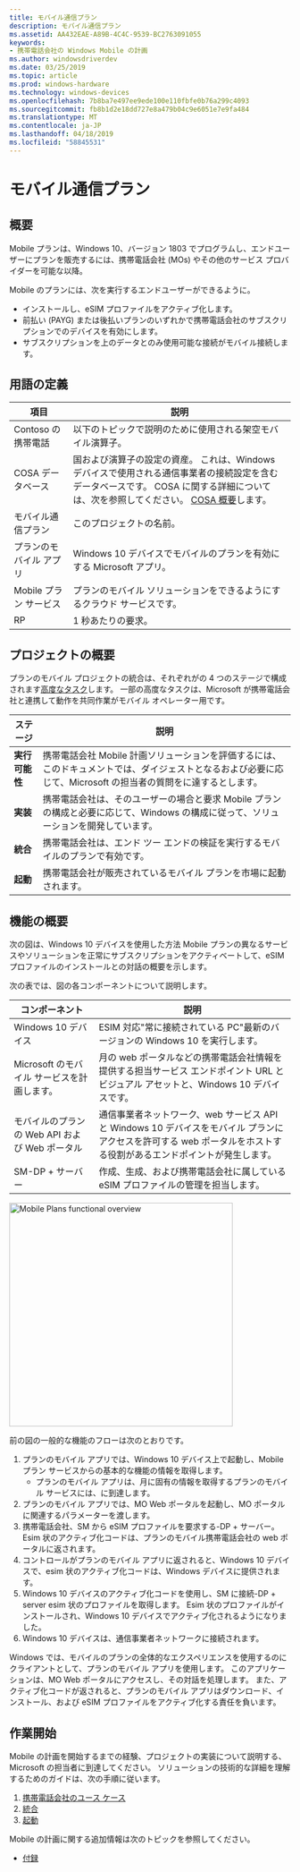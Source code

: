 ```yaml
---
title: モバイル通信プラン
description: モバイル通信プラン
ms.assetid: AA432EAE-A89B-4C4C-9539-BC2763091055
keywords:
- 携帯電話会社の Windows Mobile の計画
ms.author: windowsdriverdev
ms.date: 03/25/2019
ms.topic: article
ms.prod: windows-hardware
ms.technology: windows-devices
ms.openlocfilehash: 7b8ba7e497ee9ede100e110fbfe0b76a299c4093
ms.sourcegitcommit: fb8b1d2e18dd727e8a479b04c9e6051e7e9fa484
ms.translationtype: MT
ms.contentlocale: ja-JP
ms.lasthandoff: 04/18/2019
ms.locfileid: "58845531"
---
```

# <a name="mobile-plans"></a>モバイル通信プラン

## <a name="introduction"></a>概要

Mobile プランは、Windows 10、バージョン 1803 でプログラムし、エンドユーザーにプランを販売するには、携帯電話会社 (MOs) やその他のサービス プロバイダーを可能な以降。

Mobile のプランには、次を実行するエンドユーザーができるように。

- インストールし、eSIM プロファイルをアクティブ化します。
- 前払い (PAYG) または後払いプランのいずれかで携帯電話会社のサブスクリプションでのデバイスを有効にします。
- サブスクリプションを上のデータとのみ使用可能な接続がモバイル接続します。

## <a name="definition-of-terms"></a>用語の定義

| 項目 | 説明 |
| --- | --- |
| Contoso の携帯電話 | 以下のトピックで説明のために使用される架空モバイル演算子。 |
| COSA データベース | 国および演算子の設定の資産。 これは、Windows デバイスで使用される通信事業者の接続設定を含むデータベースです。 COSA に関する詳細については、次を参照してください。 [COSA 概要](cosa-overview.md)します。 |
| モバイル通信プラン | このプロジェクトの名前。 |
| プランのモバイル アプリ | Windows 10 デバイスでモバイルのプランを有効にする Microsoft アプリ。 |
| Mobile プラン サービス | プランのモバイル ソリューションをできるようにするクラウド サービスです。 |
| RP | 1 秒あたりの要求。 |

## <a name="project-overview"></a>プロジェクトの概要

プランのモバイル プロジェクトの統合は、それぞれがの 4 つのステージで構成されます[高度なタスク](mobile-plans-appendix.md#high-level-integration-schedule)します。 一部の高度なタスクは、Microsoft が携帯電話会社と連携して動作を共同作業がモバイル オペレーター用です。

| ステージ | 説明 |
| --- | --- |
| **実行可能性** | 携帯電話会社 Mobile 計画ソリューションを評価するには、このドキュメントでは、ダイジェストとなるおよび必要に応じて、Microsoft の担当者の質問をに達するとします。 |
| **実装** | 携帯電話会社は、そのユーザーの場合と要求 Mobile プランの構成と必要に応じて、Windows の構成に従って、ソリューションを開発しています。 |
| **統合** | 携帯電話会社は、エンド ツー エンドの検証を実行するモバイルのプランで有効です。 |
| **起動** | 携帯電話会社が販売されているモバイル プランを市場に起動されます。 |

## <a name="functional-overview"></a>機能の概要

次の図は、Windows 10 デバイスを使用した方法 Mobile プランの異なるサービスやソリューションを正常にサブスクリプションをアクティベートして、eSIM プロファイルのインストールとの対話の概要を示します。

次の表では、図の各コンポーネントについて説明します。

| コンポーネント | 説明 |
| --- | --- |
| Windows 10 デバイス | ESIM 対応"常に接続されている PC"最新のバージョンの Windows 10 を実行します。 |
| Microsoft のモバイル サービスを計画します。 | 月の web ポータルなどの携帯電話会社情報を提供する担当サービス エンドポイント URL とビジュアル アセットと、Windows 10 デバイスです。 |
| モバイルのプランの Web API および Web ポータル | 通信事業者ネットワーク、web サービス API と Windows 10 デバイスをモバイル プランにアクセスを許可する web ポータルをホストする役割があるエンドポイントが発生します。 |
| SM-DP + サーバー | 作成、生成、および携帯電話会社に属している eSIM プロファイルの管理を担当します。 |

<img src="images/mobile_plans_functional_overview.png" alt="Mobile Plans functional overview" title="Mobile の計画機能の概要" width="400" />

前の図の一般的な機能のフローは次のとおりです。

1. プランのモバイル アプリでは、Windows 10 デバイス上で起動し、Mobile プラン サービスからの基本的な機能の情報を取得します。
   - プランのモバイル アプリは、月に固有の情報を取得するプランのモバイル サービスには、に到達します。
2. プランのモバイル アプリでは、MO Web ポータルを起動し、MO ポータルに関連するパラメーターを渡します。
3. 携帯電話会社、SM から eSIM プロファイルを要求する-DP + サーバー。 Esim 状のアクティブ化コードは、プランのモバイル携帯電話会社の web ポータルに返されます。
4. コントロールがプランのモバイル アプリに返されると、Windows 10 デバイスで、esim 状のアクティブ化コードは、Windows デバイスに提供されます。
5. Windows 10 デバイスのアクティブ化コードを使用し、SM に接続-DP + server esim 状のプロファイルを取得します。 Esim 状のプロファイルがインストールされ、Windows 10 デバイスでアクティブ化されるようになりました。
6. Windows 10 デバイスは、通信事業者ネットワークに接続されます。

Windows では、モバイルのプランの全体的なエクスペリエンスを使用するのにクライアントとして、プランのモバイル アプリを使用します。 このアプリケーションは、MO Web ポータルにアクセスし、その対話を処理します。 また、アクティブ化コードが返されると、プランのモバイル アプリはダウンロード、インストール、および eSIM プロファイルをアクティブ化する責任を負います。

## <a name="get-started"></a>作業開始

Mobile の計画を開始するまでの経験、プロジェクトの実装について説明する、Microsoft の担当者に到達してください。 ソリューションの技術的な詳細を理解するためのガイドは、次の手順に従います。

1. [携帯電話会社のユース ケース](mobile-plans-use-cases.md)
2. [統合](mobile-plans-integration.md)
3. [起動](mobile-plans-launch.md)

Mobile の計画に関する追加情報は次のトピックを参照してください。

- [付録](mobile-plans-appendix.md)